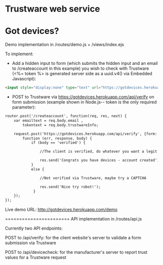 Trustware web service
=======================
Got devices?
=======================
Demo implementation in /routes/demo.js + /views/index.ejs


To implement:

- Add a hidden input to form (which submits the hidden input and an email to /createaccount in this example) you wish to check with Trustware (<%= token %> is generated server side as a uuid.v4() via Embedded Javascript):

```html
<input style="display:none" type="text" url="https://gotdevices.herokuapp.com/api/devicecheck" value=<%= token %> id="trustwareInfo" name="trustwareInfo">
```

- POST to Trustware via https://gotdevices.herokuapp.com/api/verify on form submission (example shown in Node.js-- token is the only required parameter):

```html
router.post('/createaccount', function(req, res, next) { 
	var emailtext = req.body.email , 
		tokentext = req.body.trustwareInfo;

	request.post('https://gotdevices.herokuapp.com/api/verify', {form: {token: tokentext}}, 
		function (err, response, body) {
		  	if (body == 'verified') {

	  			//The client is verified, do whatever you want a legit client to do here

				res.send('Congrats you have devices - account created'); 
			}
			else {

				//Not verified via Trustware, maybe try a CAPTCHA

				res.send('Nice try robot!');
			 }
	}); 
}); 
```


Live demo URL: http://gotdevices.herokuapp.com/demo

=======================
API implementation in /routes/api.js


Currently two API endpoints:

POST to /api/verify: for the client website's server to validate a form submission via Trustware

POST to /api/devicecheck: for the manufacturer's server to report trust values for a Trustware request